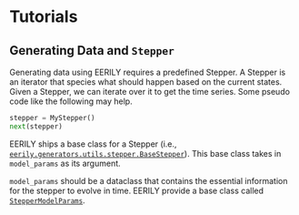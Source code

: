 # Tutorials

## Generating Data and `Stepper`

Generating data using EERILY requires a predefined Stepper. A Stepper is an iterator that species what should happen based on the current states. Given a Stepper, we can iterate over it to get the time series. Some pseudo code like the following may help.

```python
stepper = MyStepper()
next(stepper)
```

EERILY ships a base class for a Stepper (i.e., [`eerily.generators.utils.stepper.BaseStepper`](../references/generators/utils/stepper/#eerily.generators.utils.stepper.BaseStepper)). This base class takes in `model_params` as its argument.

`model_params` should be a dataclass that contains the essential information for the stepper to evolve in time. EERILY provide a base class called [`StepperModelParams`](../references/generators/utils/stepper/#eerily.generators.utils.stepper.StepperModelParams).
